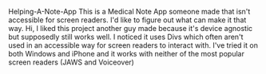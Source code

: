 Helping-A-Note-App
This is a Medical Note App someone made that isn't accessible for screen readers. I'd like to figure out what can make it that way.
Hi, I liked this project another guy made because it's device agnostic but supposedly still works well. I noticed it uses Divs which often aren't used in an accessible way for screen readers to interact with.
I've tried it on both Windows and iPhone and it works with neither of the most popular screen readers (JAWS and Voiceover)
